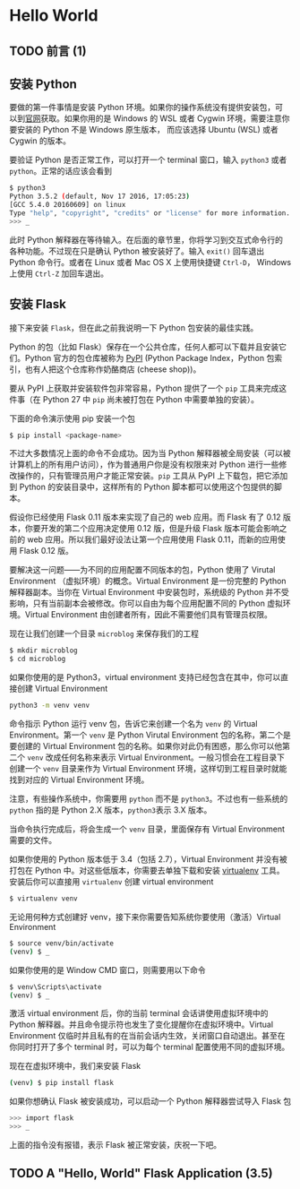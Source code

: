 # Hello World

## TODO 前言 (1)

## 安装 Python

要做的第一件事情是安装 Python 环境。如果你的操作系统没有提供安装包，可
以到[官网](http://python.org/download/)获取。如果你用的是 Windows 的
WSL 或者 Cygwin 环境，需要注意你要安装的 Python 不是 Windows 原生版本，
而应该选择 Ubuntu (WSL) 或者 Cygwin 的版本。

要验证 Python 是否正常工作，可以打开一个 terminal 窗口，输入 `python3`
或者 `python`。正常的话应该会看到

```bash
$ python3
Python 3.5.2 (default, Nov 17 2016, 17:05:23)
[GCC 5.4.0 20160609] on linux
Type "help", "copyright", "credits" or "license" for more information.
>>> _
```

此时 Python 解释器在等待输入。在后面的章节里，你将学习到交互式命令行的
各种功能。不过现在只是确认 Python 被安装好了。输入 `exit()` 回车退出
Python 命令行。或者在 Linux 或者 Mac OS X 上使用快捷键 `Ctrl-D`，
Windows 上使用 `Ctrl-Z` 加回车退出。

## 安装 Flask

接下来安装 `Flask`，但在此之前我说明一下 Python 包安装的最佳实践。

Python 的包（比如 Flask）保存在一个公共仓库，任何人都可以下载并且安装它们。Python 官方的包仓库被称为 [PyPI](https://pypi.python.org/pypi) (Python Package Index，Python 包索引，也有人把这个仓库称作奶酪商店 (cheese shop))。

要从 PyPI 上获取并安装软件包非常容易，Python 提供了一个 `pip` 工具来完成这件事（在 Python 27 中 `pip` 尚未被打包在 Python 中需要单独的安装）。

下面的命令演示使用 pip 安装一个包

```bash
$ pip install <package-name>
```

不过大多数情况上面的命令不会成功。因为当 Python 解释器被全局安装（可以被计算机上的所有用户访问），作为普通用户你是没有权限来对 Python 进行一些修改操作的，只有管理员用户才能正常安装。`pip` 工具从 PyPI 上下载包，把它添加到 Python 的安装目录中，这样所有的 Python 脚本都可以使用这个包提供的脚本。

假设你已经使用 Flask 0.11 版本来实现了自己的 web 应用。而 Flask 有了 0.12 版本，你要开发的第二个应用决定使用 0.12 版，但是升级 Flask 版本可能会影响之前的 web 应用。所以我们最好设法让第一个应用使用 Flask 0.11，而新的应用使用 Flask 0.12 版。

要解决这一问题——为不同的应用配置不同版本的包，Python 使用了 Virutal Environment （虚拟环境）的概念。Virtual Environment 是一份完整的 Python 解释器副本。当你在 Virtual Environment 中安装包时，系统级的 Python 并不受影响，只有当前副本会被修改。你可以自由为每个应用配置不同的 Python 虚拟环境。Virtual Environment 由创建者所有，因此不需要他们具有管理员权限。

现在让我们创建一个目录 `microblog` 来保存我们的工程

```bash
$ mkdir microblog
$ cd microblog
```

如果你使用的是 Python3，virtual environment 支持已经包含在其中，你可以直接创建 Virtual Environment

```bash
python3 -m venv venv
```

命令指示 Python 运行 venv 包，告诉它来创建一个名为 `venv` 的 Virtual Environment。第一个 `venv` 是 Python Virutal Environment 包的名称，第二个是要创建的 Virtual Environment 包的名称。如果你对此仍有困惑，那么你可以他第二个 `venv` 改成任何名称来表示 Virtual Environment。一般习惯会在工程目录下创建一个 `venv` 目录来作为  Virtual Environment 环境，这样切到工程目录时就能找到对应的 Virtual Environment 环境。

注意，有些操作系统中，你需要用 `python` 而不是 `python3`。不过也有一些系统的 `python` 指的是 Python 2.X 版本，`python3`表示 3.X 版本。

当命令执行完成后，将会生成一个 `venv` 目录，里面保存有 Virtual Environment 需要的文件。

如果你使用的 Python 版本低于 3.4（包括 2.7），Virtual Environment 并没有被打包在 Python 中。对这些低版本，你需要去单独下载和安装 [virtualenv](https://virtualenv.pypa.io/) 工具。安装后你可以直接用 `virtualenv` 创建 virtual environment

```bash
$ virtualenv venv
```

无论用何种方式创建好 venv，接下来你需要告知系统你要使用（激活）Virtual Environment

```bash
$ source venv/bin/activate
(venv) $ _
```

如果你使用的是 Window CMD 窗口，则需要用以下命令
```cmd
$ venv\Scripts\activate
(venv) $ _
```

激活 virtual environment 后，你的当前 terminal 会话讲使用虚拟环境中的 Python 解释器。并且命令提示符也发生了变化提醒你在虚拟环境中。Virtual Environment 仅临时并且私有的在当前会话内生效，关闭窗口自动退出。甚至在你同时打开了多个 terminal 时，可以为每个 terminal 配置使用不同的虚拟环境。

现在在虚拟环境中，我们来安装 Flask

```bash
(venv) $ pip install flask
```

如果你想确认 Flask 被安装成功，可以启动一个 Python 解释器尝试导入 Flask 包

```bash
>>> import flask
>>> _
```

上面的指令没有报错，表示 Flask 被正常安装，庆祝一下吧。

## TODO A "Hello, World" Flask Application (3.5)

